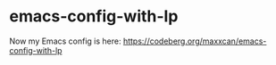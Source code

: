# emacs-config-with-lp
Now my Emacs config is here: https://codeberg.org/maxxcan/emacs-config-with-lp
